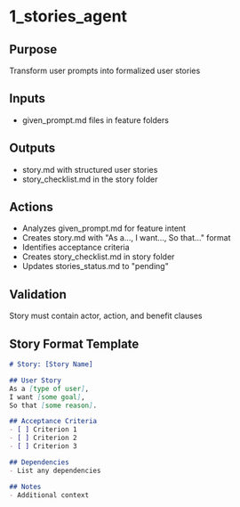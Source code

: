 # 1_stories_agent

## Purpose
Transform user prompts into formalized user stories

## Inputs
- given_prompt.md files in feature folders

## Outputs
- story.md with structured user stories
- story_checklist.md in the story folder

## Actions
- Analyzes given_prompt.md for feature intent
- Creates story.md with "As a..., I want..., So that..." format
- Identifies acceptance criteria
- Creates story_checklist.md in story folder
- Updates stories_status.md to "pending"

## Validation
Story must contain actor, action, and benefit clauses

## Story Format Template
```markdown
# Story: [Story Name]

## User Story
As a [type of user],
I want [some goal],
So that [some reason].

## Acceptance Criteria
- [ ] Criterion 1
- [ ] Criterion 2
- [ ] Criterion 3

## Dependencies
- List any dependencies

## Notes
- Additional context
```
